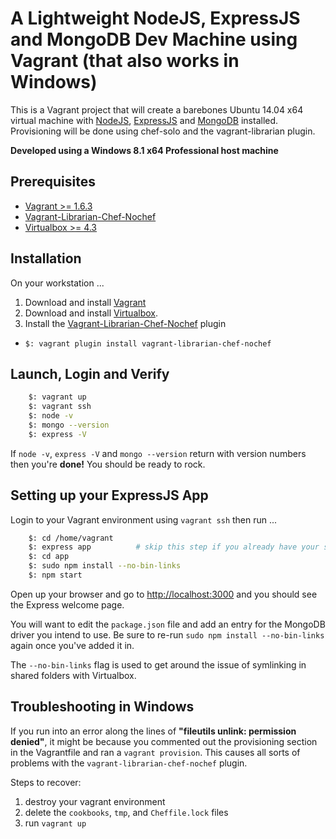 A Lightweight NodeJS, ExpressJS and MongoDB Dev Machine using Vagrant (that also works in Windows)
======================================================================

This is a Vagrant project that will create a barebones Ubuntu 14.04 x64 virtual machine with [NodeJS](http://nodejs.org/), [ExpressJS](http://expressjs.com/) and [MongoDB](http://www.mongodb.org/) installed.  Provisioning will be done using chef-solo and the vagrant-librarian plugin.

**Developed using a Windows 8.1 x64 Professional host machine**

Prerequisites
-------------

 - [Vagrant >= 1.6.3](http://www.vagrantup.com)
 - [Vagrant-Librarian-Chef-Nochef](https://github.com/emyl/vagrant-librarian-chef-nochef)
 - [Virtualbox >= 4.3](http://www.virtualbox.org)


Installation
------------

On your workstation ...

1. Download and install [Vagrant](http://www.vagrantup.com) 
2. Download and install [Virtualbox](http://www.virtualbox.org).
3. Install the [Vagrant-Librarian-Chef-Nochef](https://github.com/emyl/vagrant-librarian-chef-nochef) plugin
  * `$: vagrant plugin install vagrant-librarian-chef-nochef`


Launch, Login and Verify
--------------------------
```bash
	$: vagrant up
	$: vagrant ssh
	$: node -v
	$: mongo --version
	$: express -V
```

If `node -v`, `express -V` and `mongo --version` return with version numbers then you're **done!** You should be ready to rock.
  

Setting up your ExpressJS App
----------------------------------------

Login to your Vagrant environment using `vagrant ssh` then run ...

```bash
	$: cd /home/vagrant
	$: express app 			# skip this step if you already have your source
	$: cd app 
	$: sudo npm install --no-bin-links
	$: npm start
```

Open up your browser and go to [http://localhost:3000](http://localhost:3000) and you should see the Express welcome page.

You will want to edit the `package.json` file and add an entry for the MongoDB driver you intend to use.  Be sure to re-run `sudo npm install --no-bin-links` again once you've added it in.  

The `--no-bin-links` flag is used to get around the issue of symlinking in shared folders with Virtualbox.  


Troubleshooting in Windows
--------------------------

If you run into an error along the lines of **"fileutils unlink: permission denied"**, it might be because you commented out the provisioning section in the Vagrantfile and ran a `vagrant provision`.  This causes all sorts of problems with the `vagrant-librarian-chef-nochef` plugin.  

Steps to recover:

1. destroy your vagrant environment
2. delete the `cookbooks`, `tmp`, and `Cheffile.lock` files
3. run `vagrant up` 